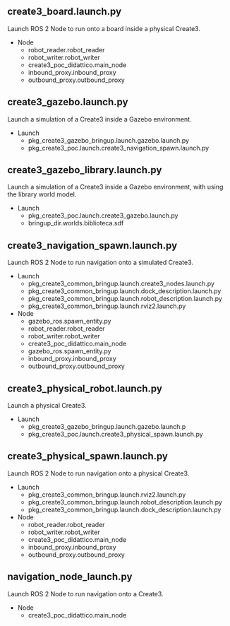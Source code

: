 ## create3\_board.launch.py

Launch ROS 2 Node to run onto a board inside a physical Create3.

- Node
  + robot\_reader.robot\_reader
  + robot\_writer.robot\_writer
  + create3\_poc\_didattico.main\_node
  + inbound\_proxy.inbound\_proxy
  + outbound\_proxy.outbound\_proxy

## create3\_gazebo.launch.py

Launch a simulation of a Create3 inside a Gazebo environment.

- Launch
  + pkg\_create3\_gazebo\_bringup.launch.gazebo.launch.py
  + pkg\_create3\_poc.launch.create3\_navigation\_spawn.launch.py
## create3\_gazebo\_library.launch.py

Launch a simulation of a Create3 inside a Gazebo environment,
with using the library world model.

- Launch
  + pkg\_create3\_poc.launch.create3\_gazebo.launch.py
  + bringup\_dir.worlds.biblioteca.sdf

## create3\_navigation\_spawn.launch.py

Launch ROS 2 Node to run navigation onto a simulated Create3.

- Launch
  + pkg\_create3\_common\_bringup.launch.create3\_nodes.launch.py
  + pkg\_create3\_common\_bringup.launch.dock\_description.launch.py
  + pkg\_create3\_common\_bringup.launch.robot\_description.launch.py
  + pkg\_create3\_common\_bringup.launch.rviz2.launch.py
- Node
  + gazebo\_ros.spawn\_entity.py
  + robot\_reader.robot\_reader
  + robot\_writer.robot\_writer
  + create3\_poc\_didattico.main\_node
  + gazebo\_ros.spawn\_entity.py
  + inbound\_proxy.inbound\_proxy
  + outbound\_proxy.outbound\_proxy

## create3\_physical\_robot.launch.py

Launch a physical Create3.

- Launch
  + pkg\_create3\_gazebo\_bringup.launch.gazebo.launch.p
  + pkg\_create3\_poc.launch.create3\_physical\_spawn.launch.py

## create3\_physical\_spawn.launch.py

Launch ROS 2 Node to run navigation onto a physical Create3.

- Launch
  + pkg\_create3\_common\_bringup.launch.rviz2.launch.py
  + pkg\_create3\_common\_bringup.launch.robot\_description.launch.py
  + pkg\_create3\_common\_bringup.launch.dock\_description.launch.py
- Node
  + robot\_reader.robot\_reader
  + robot\_writer.robot\_writer
  + create3\_poc\_didattico.main\_node
  + inbound\_proxy.inbound\_proxy
  + outbound\_proxy.outbound\_proxy

## navigation\_node\_launch.py

Launch ROS 2 Node to run navigation onto a Create3.
<!--TODO potrebbe essere obsoleto-->

- Node
  - create3\_poc\_didattico.main\_node
